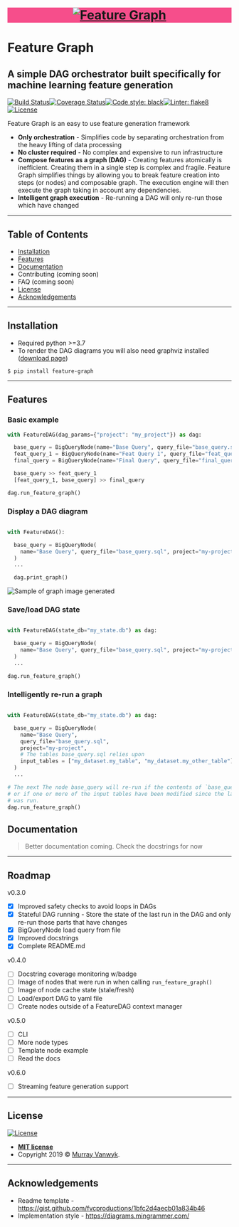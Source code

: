 <h1 align="center" style="background-color:#f64e8b;">
  <a href="https://https://github.com/mvanwyk/feature_graph"><img src="./logo.png" title="Feature Graph" alt="Feature Graph"></a>
</h1>


# Feature Graph

## A simple DAG orchestrator built specifically for machine learning feature generation



[![Build Status](https://travis-ci.org/mvanwyk/feature_graph.svg?branch=master)](https://travis-ci.org/mvanwyk/feature_graph)[![Coverage Status](https://coveralls.io/repos/github/mvanwyk/feature_graph/badge.svg?branch=master)](https://coveralls.io/github/mvanwyk/feature_graph?branch=master)[![Code style: black](https://img.shields.io/badge/code%20style-black-000000.svg)](https://github.com/psf/black)[![Linter: flake8](https://img.shields.io/badge/linter-flake8-yellow)](https://gitlab.com/pycqa/flake8)[![License](http://img.shields.io/:license-mit-blue.svg?style=flat-square)](http://badges.mit-license.org)


Feature Graph is an easy to use feature generation framework

- **Only orchestration** - Simplifies code by separating orchestration from the heavy lifting of data processing
- **No cluster required** - No complex and expensive to run infrastructure
- **Compose features as a graph (DAG)** - Creating features atomically is inefficient. Creating them in a single step is complex and fragile. Feature Graph simplifies things by allowing you to break feature creation into steps (or nodes) and composable graph. The execution engine will then execute the graph taking in account any dependencies.
- **Intelligent graph execution** - Re-running a DAG will only re-run those which have changed

<!-- **Recordit**

![Recordit GIF](http://g.recordit.co/iLN6A0vSD8.gif) -->

<!-- ## Back story

- Orchestrator and processing infrastructure tightly coupled so complex to setup
- A lot of data pipelines tailored around flexibility for things like image processing but more business data is still in good old fashion databases
- Tried moving feature creation to pandas and pyspark but after countless hours of tuning and tinkering BigQuery was able to process the data much more quickly, at a lower cost and with a lot less code - the only problem is that SQL isn't the nicest language to build complex data pipelines with
- There are tools to do this but I wanted something simple and efficient
- Don't need heavy weight orchestrator when using managed services -->

---

## Table of Contents

- [Installation](#installation)
- [Features](#features)
- [Documentation](#documentation)
- Contributing (coming soon)
- FAQ (coming soon)
- [License](#license)
- [Acknowledgements](#acknowledgements)


---

## Installation

- Required python >=3.7
- To render the DAG diagrams you will also need graphviz installed ([download page](https://www.graphviz.org/download/))

```shell
$ pip install feature-graph
```

---

## Features

### Basic example

```python
with FeatureDAG(dag_params={"project": "my_project"}) as dag:

  base_query = BigQueryNode(name="Base Query", query_file="base_query.sql")
  feat_query_1 = BigQueryNode(name="Feat Query 1", query_file="feat_query_1.sql")
  final_query = BigQueryNode(name="Final Query", query_file="final_query.sql")

  base_query >> feat_query_1
  [feat_query_1, base_query] >> final_query

dag.run_feature_graph()
```


### Display a DAG diagram

```python

with FeatureDAG():

  base_query = BigQueryNode(
    name="Base Query", query_file="base_query.sql", project="my-project"
  )
  ...

  dag.print_graph()
```

![Sample of graph image generated](sample_graph.png)

### Save/load DAG state

```python

with FeatureDAG(state_db="my_state.db") as dag:

  base_query = BigQueryNode(
    name="Base Query", query_file="base_query.sql", project="my-project"
  )
  ...

dag.run_feature_graph()
```

### Intelligently re-run a graph

```python

with FeatureDAG(state_db="my_state.db") as dag:

  base_query = BigQueryNode(
    name="Base Query",
    query_file="base_query.sql",
    project="my-project",
    # The tables base_query.sql relies upon
    input_tables = ["my_dataset.my_table", "my_dataset.my_other_table"]
  )
  ...

# The next The node base_query will re-run if the contents of `base_query.sql` change
# or if one or more of the input tables have been modified since the last time the DAG
# was run.
dag.run_feature_graph()

```

## Documentation

> Better documentation coming. Check the docstrings for now

---

## Roadmap

v0.3.0

- [x] Improved safety checks to avoid loops in DAGs
- [x] Stateful DAG running - Store the state of the last run in the DAG and only re-run those parts that have changes
- [x] BigQueryNode load query from file
- [x] Improved docstrings
- [x] Complete README.md

v0.4.0

- [ ] Docstring coverage monitoring w/badge
- [ ] Image of nodes that were run in when calling `run_feature_graph()`
- [ ] Image of node cache state (stale/fresh)
- [ ] Load/export DAG to yaml file
- [ ] Create nodes outside of a FeatureDAG context manager

v0.5.0

- [ ] CLI
- [ ] More node types
- [ ] Template node example
- [ ] Read the docs

v0.6.0

- [ ] Streaming feature generation support

---

## License

[![License](http://img.shields.io/:license-mit-blue.svg?style=flat-square)](http://badges.mit-license.org)

- **[MIT license](http://opensource.org/licenses/mit-license.php)**
- Copyright 2019 © <a href="https://github.com/mvanwyk/" target="_blank">Murray Vanwyk</a>.

---

## Acknowledgements
- Readme template - https://gist.github.com/fvcproductions/1bfc2d4aecb01a834b46
- Implementation style - https://diagrams.mingrammer.com/
